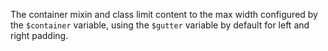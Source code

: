 The container mixin and class limit content to the max width configured by the `$container` variable, using the `$gutter` variable by default for left and right padding.
